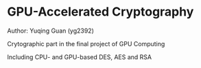 # GPU-Accelerated Cryptography

Author: Yuqing Guan (yg2392)

Crytographic part in the final project of GPU Computing

Including CPU- and GPU-based DES, AES and RSA
